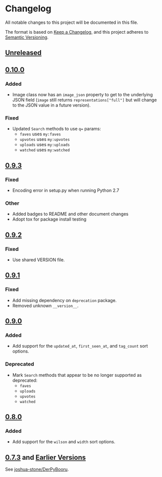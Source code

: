 # Changelog
All notable changes to this project will be documented in this file.

The format is based on [Keep a Changelog](https://keepachangelog.com/en/1.0.0/),
and this project adheres to [Semantic Versioning](https://semver.org/spec/v2.0.0.html).

## [Unreleased]


## [0.10.0]
### Added
- Image class now has an `image_json` property to get to the underlying JSON
  field (`image` still returns `representations["full"]` but will change to
  the JSON value in a future version).

### Fixed
- Updated `Search` methods to use `q=` params:
  - `faves` uses `my:faves`
  - `upvotes` uses `my:upvotes`
  - `uploads` uses `my:uploads`
  - `watched` uses `my:watched`


## [0.9.3]
### Fixed
- Encoding error in setup.py when running Python 2.7

### Other
- Added badges to README and other document changes
- Adopt tox for package install testing


## [0.9.2]
### Fixed
- Use shared VERSION file.


## [0.9.1]
### Fixed
- Add missing dependency on `deprecation` package.
- Removed unknown `__version__`.


## [0.9.0]
### Added
- Add support for the `updated_at`, `first_seen_at`, and `tag_count` sort options.

### Deprecated
- Mark `Search` methods that appear to be no longer supported as deprecated:
  - `faves`
  - `uploads`
  - `upvotes`
  - `watched`


## [0.8.0]
### Added
- Add support for the `wilson` and `width` sort options.


## [0.7.3] and [Earlier Versions]

See [joshua-stone/DerPyBooru](https://github.com/joshua-stone/DerPyBooru).


[Unreleased]: https://github.com/nullforce-public/DerPyBooru/compare/0.10.0...HEAD
[0.10.0]: https://github.com/nullforce-public/DerPyBooru/compare/0.9.3...0.10.0
[0.9.3]: https://github.com/nullforce-public/DerPyBooru/compare/0.9.2...0.9.3
[0.9.2]: https://github.com/nullforce-public/DerPyBooru/compare/0.9.1...0.9.2
[0.9.1]: https://github.com/nullforce-public/DerPyBooru/compare/0.9.0...0.9.1
[0.9.0]: https://github.com/nullforce-public/DerPyBooru/compare/0.8.0...0.9.0
[0.8.0]: https://github.com/nullforce-public/DerPyBooru/compare/0.7.3...0.8.0

[0.7.3]: https://github.com/joshua-stone/DerPyBooru/releases/tag/0.7.3
[Earlier Versions]: https://github.com/joshua-stone/DerPyBooru/releases
